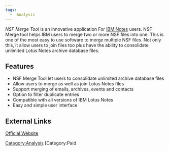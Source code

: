 ```yaml
---
tags:
  -  Analysis
---
```

*NSF Merge Tool* is an innovative application For [IBM
Notes](https://en.wikipedia.org/wiki/IBM_Notes) users. NSF Merge tool
helps IBM users to merge two or more NSF files into one. This is one of
the most easy to use software to merge multiple NSF files. Not only
this, it allow users to join files too plus have the ability to
consolidate unlimited Lotus Notes archive database files.

## Features

- NSF Merge Tool let users to consolidate unlimited archive database
  files
- Allow users to merge as well as join Lotus Notes files
- Support merging of emails, archives, events and contacts
- Option to filter duplicate entries
- Compatible with all versions of IBM Lotus Notes
- Easy and simple user interface

## External Links

[Official
Website](https://www.sysinfotools.com/recovery/merge-nsf-files.php)

[Category:Analysis](category:analysis.md) [Category:Paid
